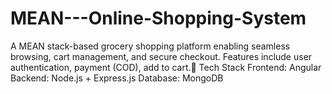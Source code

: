 # MEAN---Online-Shopping-System
A MEAN stack-based grocery shopping platform enabling seamless browsing, cart management, and secure checkout. Features include user authentication, payment (COD), add to cart.🔧 Tech Stack Frontend: Angular Backend: Node.js + Express.js Database: MongoDB
